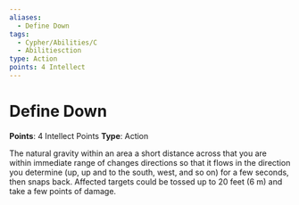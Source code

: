 ```yaml
---
aliases:
  - Define Down
tags:
  - Cypher/Abilities/C
  - Abilitiesction
type: Action
points: 4 Intellect
---
```


# Define Down

**Points**: 4 Intellect Points
**Type**: Action

The natural gravity within an area a short distance across that you are within immediate range of changes directions so that it flows in the direction you determine (up, up and to the south, west, and so on) for a few seconds, then snaps back. Affected targets could be tossed up to 20 feet (6 m) and take a few points of damage.

